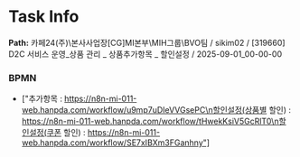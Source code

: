 # Task Info

**Path:** 카페24(주)\본사사업장\[CG]MI본부\MIH그룹\BVO팀 / sikim02 / [319660] D2C 서비스 운영_상품 관리 _ 상품추가항목 _ 할인설정 / 2025-09-01_00-00-00

### BPMN
- ["추가항목 : https://n8n-mi-011-web.hanpda.com/workflow/u9mp7uDIeVVGsePC\n할인설정(상품별 할인) : https://n8n-mi-011-web.hanpda.com/workflow/tHwekKsiV5GcRlT0\n할인설정(쿠폰 할인) : https://n8n-mi-011-web.hanpda.com/workflow/SE7xIBXm3FGanhny"]


